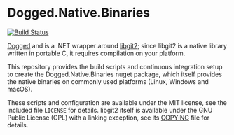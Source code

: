 Dogged.Native.Binaries
======================
[![Build Status](https://dev.azure.com/ethomson/dogged.native.binaries/_apis/build/status/dogged.native.binaries?branchName=master)](https://dev.azure.com/ethomson/dogged.native.binaries/_build/latest?definitionId=57&branchName=master)

[Dogged](https://github.com/ethomson/dogged) and is a .NET wrapper around
[libgit2](https://github.com/libgit2/libgit2); since libgit2 is a native
library written in portable C, it requires compilation on your platform.

This repository provides the build scripts and continuous integration
setup to create the Dogged.Native.Binaries nuget package, which itself
provides the native binaries on commonly used platforms (Linux, Windows
and macOS).

These scripts and configuration are available under the MIT license, see
the included file `LICENSE` for details.  libgit2 itself is available
under the GNU Public License (GPL) with a linking exception, see its
[COPYING](https://github.com/libgit2/libgit2/blob/master/COPYING) file
for details.
